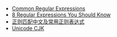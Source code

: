 * [Common Regular Expressions](http://stackoverflow.com/questions/331426/common-regular-expressions)
* [8 Regular Expressions You Should Know](http://code.tutsplus.com/tutorials/8-regular-expressions-you-should-know--net-6149)
* [正则匹配中文及常用正则表达式](http://wangwei007.blog.51cto.com/68019/1108694)
* [Unicode CJK](http://stackoverflow.com/questions/21109011/javascript-unicode-string-chinese-character-but-no-punctuation)
